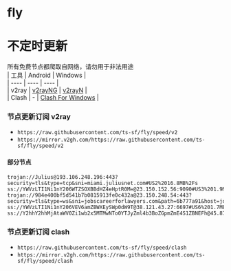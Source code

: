 # fly
# 不定时更新
所有免费节点都爬取自网络，请勿用于非法用途  
|  工具  | Android  | Windows  |  
|  ----  | ----   | ----  |  
| v2ray  | [v2rayNG](https://github.com/2dust/v2rayNG/releases) | [v2rayN](https://github.com/2dust/v2rayN/releases) |  
| Clash  | - | [Clash For Windows](https://github.com/2dust/clashN/releases) | 
  
### 节点更新订阅  v2ray
- `https://raw.githubusercontent.com/ts-sf/fly/speed/v2`  
- `https://mirror.v2gh.com/https://raw.githubusercontent.com/ts-sf/fly/speed/v2`  

#### 部分节点  
``` 
trojan://Julius@193.106.248.196:443?security=tls&type=tcp&sni=miami.juliusnet.com#US2%2016.8MB%2Fs
ss://YWVzLTI1Ni1nY206WTZSOXBBdHZ4eHptR0M=@23.150.152.56:9090#US3%201.9MB%2Fs
trojan://984e400bf5d541b7b0815913fe0c432a@23.150.248.54:443?security=tls&type=ws&sni=jobscareerforlawyers.com&path=6b777a91&host=jobscareerforlawyers.com#US5%2082.0MB%2Fs
ss://YWVzLTI1Ni1nY206VEV6amZBWXEySWp0dW9T@38.121.43.27:6697#US6%201.7MB%2Fs
ss://Y2hhY2hhMjAtaWV0Zi1wb2x5MTMwNTo0YTJyZml4b3BoZGpmZmE4S1ZBNEFh@45.87.175.178:8080#%E6%9C%AA%E7%9F%A519%2018.1MB%2Fs
```
### 节点更新订阅  clash
- `https://raw.githubusercontent.com/ts-sf/fly/speed/clash`  
- `https://mirror.v2gh.com/https://raw.githubusercontent.com/ts-sf/fly/speed/clash`  


